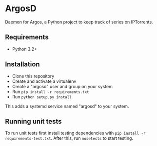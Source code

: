 # ArgosD
Daemon for Argos, a Python project to keep track of series on IPTorrents.

## Requirements
- Python 3.2+

## Installation
- Clone this repository
- Create and activate a virtualenv
- Create a "argosd" user and group on your system
- Run `pip install -r requirements.txt`
- Run `python setup.py install`

This adds a systemd service named "argosd" to your system.

## Running unit tests
To run unit tests first install testing dependencies with `pip install -r requirements-test.txt`.
After this, run `nosetests` to start testing.
